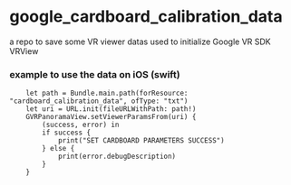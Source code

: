 # google_cardboard_calibration_data
a repo to save some VR viewer datas used to initialize Google VR SDK VRView

### example to use the data on iOS (swift)

        let path = Bundle.main.path(forResource: "cardboard_calibration_data", ofType: "txt")
        let uri = URL.init(fileURLWithPath: path!)
        GVRPanoramaView.setViewerParamsFrom(uri) {
            (success, error) in
            if success {
                print("SET CARDBOARD PARAMETERS SUCCESS")
            } else {
                print(error.debugDescription)
            }
        }
        
        
